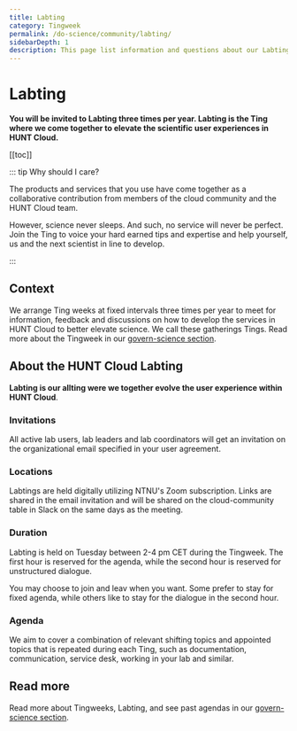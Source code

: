 ```yaml
---
title: Labting
category: Tingweek
permalink: /do-science/community/labting/
sidebarDepth: 1
description: This page list information and questions about our Labting.
---
```


# Labting

**You will be invited to Labting three times per year. Labting is the Ting where we come together to elevate the scientific user experiences in HUNT Cloud.** 

[[toc]]

::: tip Why should I care? 

The products and services that you use have come together as a collaborative contribution from members of the cloud community and the HUNT Cloud team. 

However, science never sleeps. And such, no service will never be perfect. Join the Ting to voice your hard earned tips and expertise and help yourself, us and the next scientist in line to develop.

::: 

## Context

We arrange Ting weeks at fixed intervals three times per year to meet for information, feedback and discussions on how to develop the services in HUNT Cloud to better elevate science. We call these gatherings Tings. Read more about the Tingweek in our [govern-science section](/govern-science/tingweek/). 

## About the HUNT Cloud Labting

**Labting is our allting were we together evolve the user experience within HUNT Cloud**. 

### Invitations

All active lab users, lab leaders and lab coordinators will get an invitation on the organizational email specified in your user agreement.

### Locations

Labtings are held digitally utilizing NTNU's Zoom subscription. Links are shared in the email invitation and will be shared on the cloud-community table in Slack on the same days as the meeting. 

### Duration

Labting is held on Tuesday between 2-4 pm CET during the Tingweek. The first hour is reserved for the agenda, while the second hour is reserved for unstructured dialogue. 

You may choose to join and leav when you want. Some prefer to stay for fixed agenda, while others like to stay for the dialogue in the second hour.

### Agenda

We aim to cover a combination of relevant shifting topics and appointed topics that is repeated during each Ting, such as documentation, communication, service desk, working in your lab and similar.

## Read more

Read more about Tingweeks, Labting, and see past agendas in our [govern-science section](/govern-science/tingweek/).


